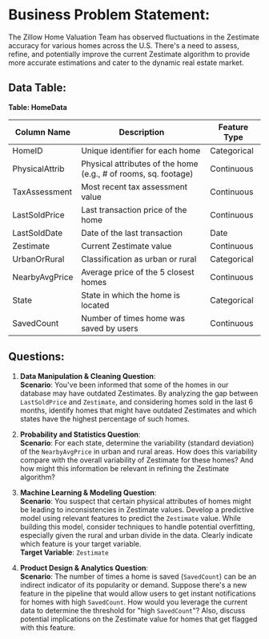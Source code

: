 # Business Problem Statement:
The Zillow Home Valuation Team has observed fluctuations in the Zestimate accuracy for various homes across the U.S. There's a need to assess, refine, and potentially improve the current Zestimate algorithm to provide more accurate estimations and cater to the dynamic real estate market.

## Data Table:
**Table: HomeData**

| Column Name      | Description                                                   | Feature Type |
|------------------|---------------------------------------------------------------|--------------|
| HomeID           | Unique identifier for each home                               | Categorical  |
| PhysicalAttrib   | Physical attributes of the home (e.g., # of rooms, sq. footage)| Continuous   |
| TaxAssessment    | Most recent tax assessment value                              | Continuous   |
| LastSoldPrice    | Last transaction price of the home                            | Continuous   |
| LastSoldDate     | Date of the last transaction                                  | Date         |
| Zestimate        | Current Zestimate value                                       | Continuous   |
| UrbanOrRural     | Classification as urban or rural                              | Categorical  |
| NearbyAvgPrice   | Average price of the 5 closest homes                          | Continuous   |
| State            | State in which the home is located                            | Categorical  |
| SavedCount       | Number of times home was saved by users                       | Continuous   |

## **Questions**:

1. **Data Manipulation & Cleaning Question**:  
**Scenario**: You've been informed that some of the homes in our database may have outdated Zestimates. By analyzing the gap between `LastSoldPrice` and `Zestimate`, and considering homes sold in the last 6 months, identify homes that might have outdated Zestimates and which states have the highest percentage of such homes.  


2. **Probability and Statistics Question**:  
**Scenario**: For each state, determine the variability (standard deviation) of the `NearbyAvgPrice` in urban and rural areas. How does this variability compare with the overall variability of Zestimate for these homes? And how might this information be relevant in refining the Zestimate algorithm?  


3. **Machine Learning & Modeling Question**:  
**Scenario**: You suspect that certain physical attributes of homes might be leading to inconsistencies in Zestimate values. Develop a predictive model using relevant features to predict the `Zestimate` value. While building this model, consider techniques to handle potential overfitting, especially given the rural and urban divide in the data. Clearly indicate which feature is your target variable.  
**Target Variable**: `Zestimate`  

4. **Product Design & Analytics Question**:  
**Scenario**: The number of times a home is saved (`SavedCount`) can be an indirect indicator of its popularity or demand. Suppose there's a new feature in the pipeline that would allow users to get instant notifications for homes with high `SavedCount`. How would you leverage the current data to determine the threshold for "high `SavedCount`"? Also, discuss potential implications on the Zestimate value for homes that get flagged with this feature.  

